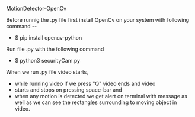 MotionDetector-OpenCv

Before runnig the .py file first install OpenCv on your system with following command --
  * $ pip install opencv-python
  
Run file .py with the following command 
  * $ python3 securityCam.py  
  
When we run .py file video starts, 
* while running video if we press "Q" video ends and video 
* starts and stops on pressing space-bar and 
* when any motion is detected we get alert on terminal with message as well as we can see the rectangles surrounding to moving object in video.
